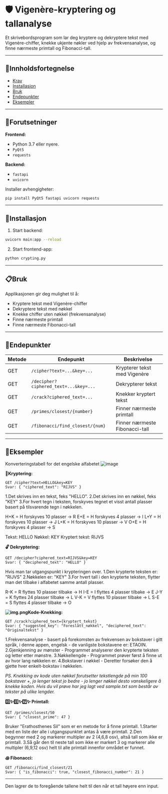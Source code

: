 # 🛡️ Vigenère-kryptering og tallanalyse

Et skrivebordsprogram som lar deg kryptere og dekryptere tekst med Vigenère-chiffer, knekke ukjente nøkler ved hjelp av frekvensanalyse, og finne nærmeste primtall og Fibonacci-tall.

---

## 📑Innholdsfortegnelse

- [Krav](#forutsetninger)
- [Installasjon](#installasjon)
- [Bruk](#bruk)
- [Endepunkter](#endepunkter)
- [Eksempler](#eksempler)

---

## 🔧Forutsetninger

**Frontend:**
- Python 3.7 eller nyere.
- `PyQt5`
- `requests`

**Backend:**
- `fastapi`
- `uvicorn`

Installer avhengigheter:
```bash
pip install PyQt5 fastapi uvicorn requests
```
---

## 🚀Installasjon

1. Start backend:
```bash
uvicorn main:app --reload
```

2. Start frontend-app:
```bash
python crypting.py
```

---

## 📋Bruk

Applikasjonen gir deg mulighet til å:

- Kryptere tekst med Vigenère-chiffer
- Dekryptere tekst med nøkkel
- Knekke chiffer uten nøkkel (frekvensanalyse)
- Finne nærmeste primtall
- Finne nærmeste Fibonacci-tall

---

## 🔌Endepunkter

| Metode | Endepunkt                            | Beskrivelse |
|--------|---------------------------------------|-------------|
| GET    | `/cipher?text=...&key=...`            | Krypterer tekst med Vigenère |
| GET    | `/decipher?ciphered_text=...&key=...` | Dekrypterer tekst |
| GET    | `/crack?ciphered_text=...`            | Knekker kryptert tekst |
| GET    | `/primes/closest/{number}`            | Finner nærmeste primtall |
| GET    | `/fibonacci/find_closest/{num}`       | Finner nærmeste Fibonacci-tall |

---

## 🧩Eksempler

Konverteringstabell for det engelske alfabetet
![image](https://github.com/user-attachments/assets/57a1b8da-0d57-42c1-8c60-49c53a19b2b2)


**🔐Kryptering:**
```
GET /cipher?text=HELLO&key=KEY
Svar: { "ciphered_text": "RIJVS" }
```

1.Det skrives inn en tekst, feks "HELLO".
2.Det skrives inn en nøkkel, feks "KEY"
3.For hvert tegn i teksten, forskyves tegnet et visst antall plasser basert på tilsvarende tegn i nøkkelen.

H+K = H forskyves 10 plasser -> R
E+E = H forskyves 4 plasser -> I
L+Y = H forskyves 10 plasser -> J
L+K = H forskyves 10 plasser -> V
O+E = H forskyves 4 plasser -> S

Tekst: HELLO
Nøkkel: KEY
Kryptert tekst: RIJVS

**🔓 Dekryptering:**
```
GET /decipher?ciphered_text=RIJVS&key=KEY
Svar: { "deciphered_text": "HELLO" }
```
Hvis man tar utgangspunkt i krypteringen over.
1.Den krypterte teksten er: "RIJVS"
2.Nøkkelen er: "KEY"
3.For hvert tall i den krypterte teksten, flytter man det tilbake i alfabetet samme antall plasser.

R-K = R flyttes 10 plasser tilbake -> H
I-E = I flyttes 4 plasser tilbake -> E
J-Y = K flyttes 24 plasser tilbake -> L
V-K = V flyttes 10 plasser tilbake -> L
S-E = S flyttes 4 plasser tilbake -> O


**![img.png](img.png)Kode-Knekking:**
```
GET /crack?ciphered_text={kryptert_tekst}
Svar: { "suggested_key": "Foreslått_nøkkel", "deciphered_text": "Originaltekst" }
```
1.Frekvensanalyse - basert på forekomsten av frekvensen av bokstaver i gitt språk, i denne appen, engelsk - de vanligste bokstavene er: ETAOIN.
2.Gjenkjenning av mønster - Programmet analyserer den krypterte teksten og letter etter mønstre.
3.Nøkkellengde - Programmet prøver først å finne ut av hvor lang nøkkelen er.
4.Bokstaver i nøkkel - Deretter forsøker den å gjette hver enkelt-bokstav i nøkkelen.

*PS. Knekking av kode uten nøkkel forutsetter tekstlengde på min 100 bokstaver +, jo lenger tekst jo bedre - jo lenger nøkkel desto vanskeligere å knekke koden.
Hvis du vil prøve har jeg lagt ved sample.txt som består av tekster på ulike lengder.*

**3️⃣✨5️⃣✨7️⃣✨ Primtall:**
```
GET /primes/closest/50
Svar: { "closest_prime": 47 }
```
Bruker "Erathosthenes Sil" som er en metode for å finne primtall.
1.Starter med en liste der alle i utgangspunktet antas å være primtall.
2.Den begynner med 2 og markerer multipler av 2 (4,6,8 osv), altså tall som ikke er primtall.
3.Så går den til neste tall som ikke er markert 3 og markerer alle multipler (6,9,12 osv) helt til alle primtall innenfor området er funnet.

**꩜ Fibonacci:**
```
GET /fibonacci/find_closest/21
Svar: { "is_fibonacci": true, "closest_fibonacci_number": 21 }
```
---
Den lagrer de to foregående tallene helt til den når et tall høyere enn input.

